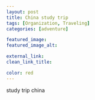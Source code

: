 ```yaml
---
layout: post
title: China study trip
tags: [Organization, Traveling]
categories: [adventure]

featured_image: 
featured_image_alt: 

external_link:
clean_link_title:

color: red
---
```


study trip china